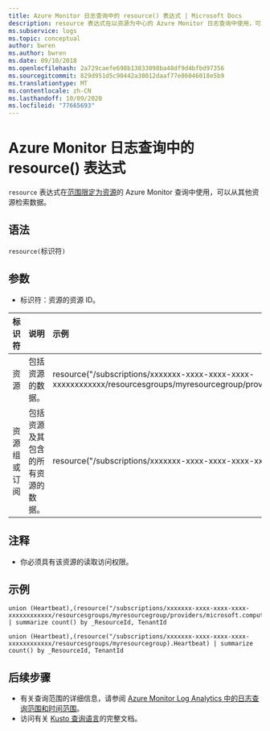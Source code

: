 ```yaml
---
title: Azure Monitor 日志查询中的 resource() 表达式 | Microsoft Docs
description: resource 表达式在以资源为中心的 Azure Monitor 日志查询中使用，可以从多个资源检索数据。
ms.subservice: logs
ms.topic: conceptual
author: bwren
ms.author: bwren
ms.date: 09/10/2018
ms.openlocfilehash: 2a729caefe698b13833098ba48df9d4bfbd97356
ms.sourcegitcommit: 829d951d5c90442a38012daaf77e86046018e5b9
ms.translationtype: MT
ms.contentlocale: zh-CN
ms.lasthandoff: 10/09/2020
ms.locfileid: "77665693"
---
```

# <a name="resource-expression-in-azure-monitor-log-query"></a>Azure Monitor 日志查询中的 resource() 表达式

`resource` 表达式在[范围限定为资源](scope.md#query-scope)的 Azure Monitor 查询中使用，可以从其他资源检索数据。 


## <a name="syntax"></a>语法

`resource(`标识符`)`

## <a name="arguments"></a>参数

- 标识符：资源的资源 ID。

| 标识符 | 说明 | 示例
|:---|:---|:---|
| 资源 | 包括资源的数据。 | resource("/subscriptions/xxxxxxx-xxxx-xxxx-xxxx-xxxxxxxxxxxx/resourcesgroups/myresourcegroup/providers/microsoft.compute/virtualmachines/myvm") |
| 资源组或订阅 | 包括资源及其包含的所有资源的数据。  | resource("/subscriptions/xxxxxxx-xxxx-xxxx-xxxx-xxxxxxxxxxxx/resourcesgroups/myresourcegroup) |


## <a name="notes"></a>注释

* 你必须具有该资源的读取访问权限。


## <a name="examples"></a>示例

```Kusto
union (Heartbeat),(resource("/subscriptions/xxxxxxx-xxxx-xxxx-xxxx-xxxxxxxxxxxx/resourcesgroups/myresourcegroup/providers/microsoft.compute/virtualmachines/myvm").Heartbeat) | summarize count() by _ResourceId, TenantId
```
```Kusto
union (Heartbeat),(resource("/subscriptions/xxxxxxx-xxxx-xxxx-xxxx-xxxxxxxxxxxx/resourcesgroups/myresourcegroup).Heartbeat) | summarize count() by _ResourceId, TenantId
```


## <a name="next-steps"></a>后续步骤

- 有关查询范围的详细信息，请参阅 [Azure Monitor Log Analytics 中的日志查询范围和时间范围](scope.md)。
- 访问有关 [Kusto 查询语言](/azure/kusto/query/)的完整文档。

